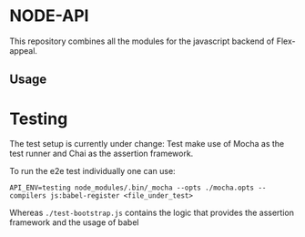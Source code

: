 # NODE-API 

This repository combines all the modules for the javascript backend of Flex-appeal. 


## Usage 


# Testing 

The test setup is currently under change: 
Test make use of Mocha as the test runner and Chai as the assertion framework. 

To run the e2e test individually one can use: 
```
API_ENV=testing node_modules/.bin/_mocha --opts ./mocha.opts --compilers js:babel-register <file_under_test>
```
Whereas `./test-bootstrap.js` contains the logic that provides the assertion framework and the usage of babel 
